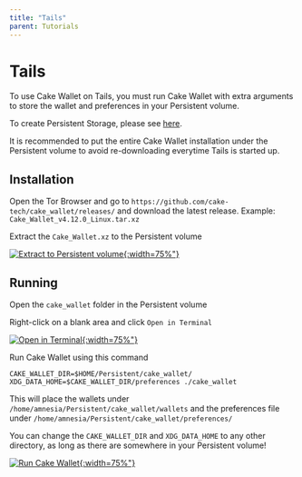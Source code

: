 ```yaml
---
title: "Tails"
parent: Tutorials
---
```


# Tails

To use Cake Wallet on Tails, you must run Cake Wallet with extra arguments to store the wallet and preferences in your Persistent volume.

To create Persistent Storage, please see [here](https://tails.net/doc/persistent_storage/create/index.en.html).

It is recommended to put the entire Cake Wallet installation under the Persistent volume to avoid re-downloading everytime Tails is started up.

## Installation

Open the Tor Browser and go to `https://github.com/cake-tech/cake_wallet/releases/` and download the latest release. Example: `Cake_Wallet_v4.12.0_Linux.tar.xz`

Extract the `Cake_Wallet.xz` to the Persistent volume

[![Extract to Persistent volume](./image1.png){:width=75%"}](./image1.png)

## Running

Open the `cake_wallet` folder in the Persistent volume

Right-click on a blank area and click `Open in Terminal`

[![Open in Terminal](./image2.png){:width=75%"}](./image2.png)

Run Cake Wallet using this command

`CAKE_WALLET_DIR=$HOME/Persistent/cake_wallet/ XDG_DATA_HOME=$CAKE_WALLET_DIR/preferences ./cake_wallet`

This will place the wallets under `/home/amnesia/Persistent/cake_wallet/wallets` and the preferences file under `/home/amnesia/Persistent/cake_wallet/preferences/`

You can change the `CAKE_WALLET_DIR` and `XDG_DATA_HOME` to any other directory, as long as there are somewhere in your Persistent volume!

[![Run Cake Wallet](./image3.png){:width=75%"}](./image3.png)
